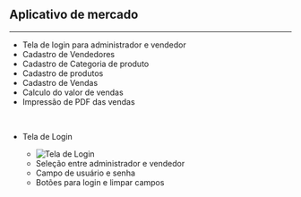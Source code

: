 <body>
    <h2>Aplicativo de mercado</h2>
    <hr>
    <ul>
        <li>Tela de login para administrador e vendedor</li>
        <li>Cadastro de Vendedores</li>
        <li>Cadastro de Categoria de produto</li>
        <li>Cadastro de produtos</li>
        <li>Cadastro de Vendas</li>
        <li>Calculo do valor de vendas</li>
        <li>Impressão de PDF das vendas</li>        
    </ul>
    </br>
    <ul list-style-type="none">
        <li>Tela de Login</li>
        <ul list-style-type="square">            
            <li><img src="https://user-images.githubusercontent.com/49923037/118923029-536a7380-b911-11eb-9b10-94153f77a8ec.jpeg" alt="Tela de Login" ></li>
            <li>Seleção entre administrador e vendedor</li>
            <li>Campo de usuário e senha</li>
            <li>Botões para login e limpar campos</li>
        </ul>
    </ul>
</body>
